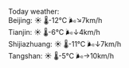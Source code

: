 Today weather:  
Beijing: ☀️   🌡️-12°C 🌬️↘7km/h  
Tianjin: ☀️   🌡️-6°C 🌬️↓4km/h  
Shijiazhuang: ☀️   🌡️-11°C 🌬️↓7km/h  
Tangshan: ☀️   🌡️-5°C 🌬️→10km/h  
